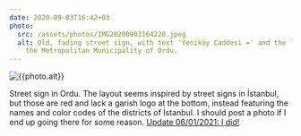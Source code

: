 ```yaml
---
date: 2020-09-03T16:42+03
photo:
  src: /assets/photos/IMG20200903164220.jpeg
  alt: Old, fading street sign, with text 'Yeniköy Caddesi ↞' and the logo of
    the Metropolitan Municipality of Ordu.
---
```


![{{photo.alt}}]({{photo.src}})

Street sign in Ordu. The layout seems inspired by street signs in İstanbul, but those are red and lack a garish logo at the bottom, instead featuring the names and color codes of the districts of İstanbul. I should post a photo if I end up going there for some reason. <ins>Update 06/01/2021: [I did!](https://denizaksimsek.com/2020/istanbul-street-sign/)</ins>
